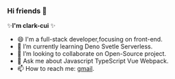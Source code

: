### Hi friends 👋


 ✨**I'm clark-cui** ✨


- 😄 I'm  a full-stack developer,focusing on front-end.
- 🌱 I’m currently learning  Deno Svetle Serverless.
- 👯 I’m looking to collaborate on Open-Source project.
- 💬 Ask me about Javascript TypeScript Vue Webpack.
- 📫 How to reach me: [gmail](rongchuancui@gmail.com).
